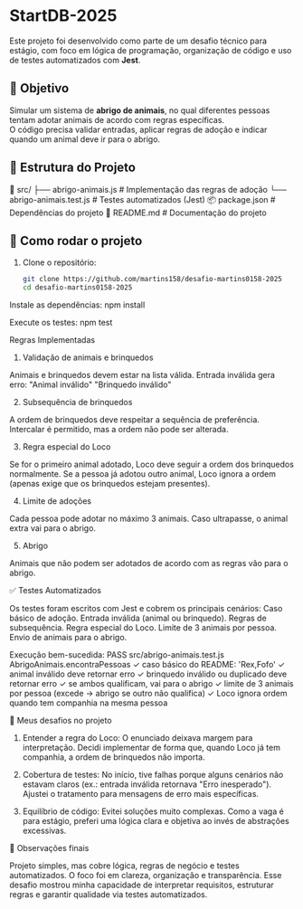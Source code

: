 # StartDB-2025

Este projeto foi desenvolvido como parte de um desafio técnico para estágio, com foco em lógica de programação, organização de código e uso de testes automatizados com **Jest**.

## 🎯 Objetivo

Simular um sistema de **abrigo de animais**, no qual diferentes pessoas tentam adotar animais de acordo com regras específicas.  
O código precisa validar entradas, aplicar regras de adoção e indicar quando um animal deve ir para o abrigo.


## 📂 Estrutura do Projeto

📂 src/
├── abrigo-animais.js # Implementação das regras de adoção
└── abrigo-animais.test.js # Testes automatizados (Jest)
📦 package.json # Dependências do projeto
📄 README.md # Documentação do projeto


## 🚀 Como rodar o projeto

1. Clone o repositório:
   ```bash
   git clone https://github.com/martins158/desafio-martins0158-2025
   cd desafio-martins0158-2025
Instale as dependências:
npm install

Execute os testes:
npm test

Regras Implementadas
1. Validação de animais e brinquedos

Animais e brinquedos devem estar na lista válida.
Entrada inválida gera erro:
"Animal inválido"
"Brinquedo inválido"

2. Subsequência de brinquedos

A ordem de brinquedos deve respeitar a sequência de preferência.
Intercalar é permitido, mas a ordem não pode ser alterada.

3. Regra especial do Loco

Se for o primeiro animal adotado, Loco deve seguir a ordem dos brinquedos normalmente.
Se a pessoa já adotou outro animal, Loco ignora a ordem (apenas exige que os brinquedos estejam presentes).

4. Limite de adoções

Cada pessoa pode adotar no máximo 3 animais.
Caso ultrapasse, o animal extra vai para o abrigo.

5. Abrigo

Animais que não podem ser adotados de acordo com as regras vão para o abrigo.

✅ Testes Automatizados

Os testes foram escritos com Jest e cobrem os principais cenários:
Caso básico de adoção.
Entrada inválida (animal ou brinquedo).
Regras de subsequência.
Regra especial do Loco.
Limite de 3 animais por pessoa.
Envio de animais para o abrigo.

Execução bem-sucedida:
PASS  src/abrigo-animais.test.js
  AbrigoAnimais.encontraPessoas
    ✓ caso básico do README: 'Rex,Fofo'
    ✓ animal inválido deve retornar erro
    ✓ brinquedo inválido ou duplicado deve retornar erro
    ✓ se ambos qualificam, vai para o abrigo
    ✓ limite de 3 animais por pessoa (excede -> abrigo se outro não qualifica)
    ✓ Loco ignora ordem quando tem companhia na mesma pessoa

🤔 Meus desafios no projeto
1. Entender a regra do Loco:
O enunciado deixava margem para interpretação. Decidi implementar de forma que, quando Loco já tem companhia, a ordem de brinquedos não importa.

2. Cobertura de testes:
No início, tive falhas porque alguns cenários não estavam claros (ex.: entrada inválida retornava "Erro inesperado"). Ajustei o tratamento para mensagens de erro mais específicas.

3. Equilíbrio de código:
Evitei soluções muito complexas. Como a vaga é para estágio, preferi uma lógica clara e objetiva ao invés de abstrações excessivas.

📌 Observações finais

Projeto simples, mas cobre lógica, regras de negócio e testes automatizados.
O foco foi em clareza, organização e transparência.
Esse desafio mostrou minha capacidade de interpretar requisitos, estruturar regras e garantir qualidade via testes automatizados.
